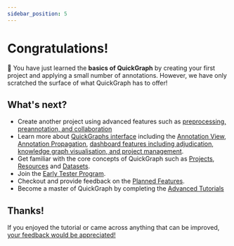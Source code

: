 ```yaml
---
sidebar_position: 5
---
```


# Congratulations!

🥳 You have just learned the **basics of QuickGraph** by creating your first project and applying a small number of annotations. However, we have only scratched the surface of what QuickGraph has to offer!

## What's next?

- Create another project using advanced features such as [preprocessing, preannotation, and collaboration](/category/project-creator)
- Learn more about [QuickGraphs interface](/category/interface) including the [Annotation View](../interface/projects/annotation-view), [Annotation Propagation](../interface/projects/annotation-view#annotation-propagation), [dashboard features including adjudication, knowledge graph visualisation, and project management](/category/dashboard).
- Get familiar with the core concepts of QuickGraph such as [Projects](../concepts/projects.md), [Resources](../concepts/resources.md) and [Datasets](../concepts/datasets.md).
- Join the [Early Tester Program](../early-tester-program).
- Checkout and provide feedback on the [Planned Features](../planned-features).
- Become a master of QuickGraph by completing the [Advanced Tutorials](/category/advanced-tutorials)
  <!-- - Become a master of QuickGraph by reading the [how-to&#39;s](/category/how-to) -->
  <!-- - Learn how to use your annotations with state-of-the-art technologies such as Flair, HuggingFace and Neo4J by reading the QuickGraph [guides](/category/guides) -->

## Thanks!

If you enjoyed the tutorial or came across anything that can be improved, [your feedback would be appreciated!](../contact)
